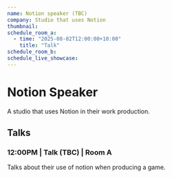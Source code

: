 ```yaml
---
name: Notion speaker (TBC)
company: Studio that uses Notion
thumbnail:
schedule_room_a:
  - time: "2025-08-02T12:00:00+10:00"
    title: "Talk"
schedule_room_b:
schedule_live_showcase:
---
```


# Notion Speaker
A studio that uses Notion in their work production. 

## Talks
### 12:00PM | Talk (TBC) | Room A
Talks about their use of notion when producing a game. 
